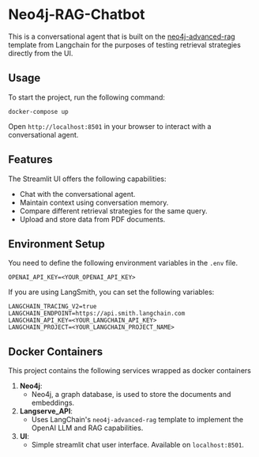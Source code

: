 # Neo4j-RAG-Chatbot

This is a conversational agent that is built on the 
[neo4j-advanced-rag](https://github.com/langchain-ai/langchain/tree/master/templates/neo4j-advanced-rag) 
template from Langchain for the purposes of testing retrieval strategies directly from the UI.

## Usage

To start the project, run the following command:

```
docker-compose up
```
Open `http://localhost:8501` in your browser to interact with a conversational agent.

## Features

The Streamlit UI offers the following capabilities:

- Chat with the conversational agent.
- Maintain context using conversation memory.
- Compare different retrieval strategies for the same query.
- Upload and store data from PDF documents.

## Environment Setup

You need to define the following environment variables in the `.env` file.

```
OPENAI_API_KEY=<YOUR_OPENAI_API_KEY>
```
If you are using LangSmith, you can set the following variables:
```
LANGCHAIN_TRACING_V2=true
LANGCHAIN_ENDPOINT=https://api.smith.langchain.com
LANGCHAIN_API_KEY=<YOUR_LANGCHAIN_API_KEY>
LANGCHAIN_PROJECT=<YOUR_LANGCHAIN_PROJECT_NAME>
```

## Docker Containers
This project contains the following services wrapped as docker containers
1. **Neo4j**:
   - Neo4j, a graph database, is used to store the documents and embeddings.
2. **Langserve_API**:
   - Uses LangChain's `neo4j-advanced-rag` template to implement the OpenAI LLM and RAG capabilities.
3. **UI**:
   - Simple streamlit chat user interface. Available on `localhost:8501`.
